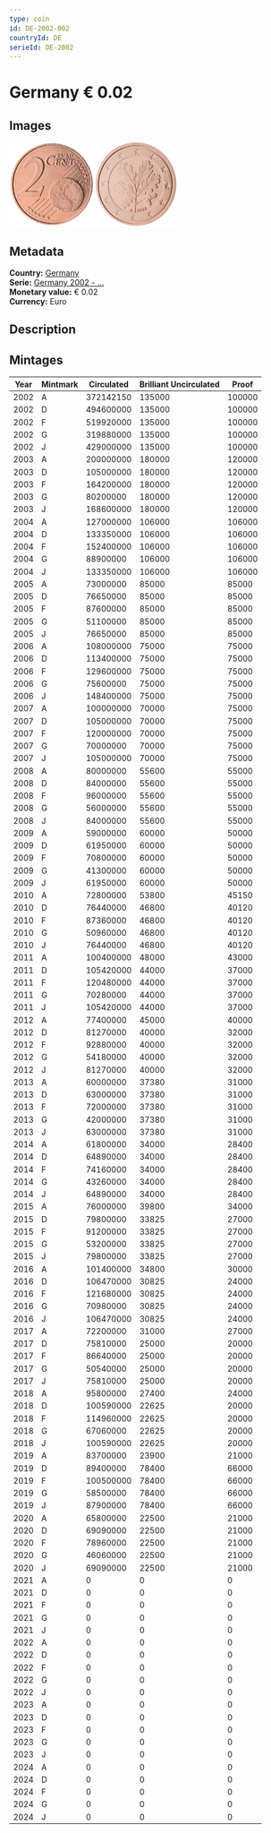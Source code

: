 ```yaml
---
type: coin
id: DE-2002-002
countryId: DE
serieId: DE-2002
---
```


# Germany € 0.02

## Images

<img src="../../../Images/common-2002-002.webp" height="150" alt="Front image"><img src="Images/germany-2002-002.webp" height="150" alt="Back image">

## Metadata

**Country:** [Germany](../index.md)\
**Serie:** [Germany 2002 - ...](index.md)\
**Monetary value:** € 0.02\
**Currency:** Euro

## Description

## Mintages

| Year | Mintmark | Circulated | Brilliant Uncirculated | Proof  |
| ---- | -------- | ---------- | ---------------------- | ------ |
| 2002 | A        | 372142150  | 135000                 | 100000 |
| 2002 | D        | 494600000  | 135000                 | 100000 |
| 2002 | F        | 519920000  | 135000                 | 100000 |
| 2002 | G        | 319880000  | 135000                 | 100000 |
| 2002 | J        | 429000000  | 135000                 | 100000 |
| 2003 | A        | 200000000  | 180000                 | 120000 |
| 2003 | D        | 105000000  | 180000                 | 120000 |
| 2003 | F        | 164200000  | 180000                 | 120000 |
| 2003 | G        | 80200000   | 180000                 | 120000 |
| 2003 | J        | 168600000  | 180000                 | 120000 |
| 2004 | A        | 127000000  | 106000                 | 106000 |
| 2004 | D        | 133350000  | 106000                 | 106000 |
| 2004 | F        | 152400000  | 106000                 | 106000 |
| 2004 | G        | 88900000   | 106000                 | 106000 |
| 2004 | J        | 133350000  | 106000                 | 106000 |
| 2005 | A        | 73000000   | 85000                  | 85000  |
| 2005 | D        | 76650000   | 85000                  | 85000  |
| 2005 | F        | 87600000   | 85000                  | 85000  |
| 2005 | G        | 51100000   | 85000                  | 85000  |
| 2005 | J        | 76650000   | 85000                  | 85000  |
| 2006 | A        | 108000000  | 75000                  | 75000  |
| 2006 | D        | 113400000  | 75000                  | 75000  |
| 2006 | F        | 129600000  | 75000                  | 75000  |
| 2006 | G        | 75600000   | 75000                  | 75000  |
| 2006 | J        | 148400000  | 75000                  | 75000  |
| 2007 | A        | 100000000  | 70000                  | 75000  |
| 2007 | D        | 105000000  | 70000                  | 75000  |
| 2007 | F        | 120000000  | 70000                  | 75000  |
| 2007 | G        | 70000000   | 70000                  | 75000  |
| 2007 | J        | 105000000  | 70000                  | 75000  |
| 2008 | A        | 80000000   | 55600                  | 55000  |
| 2008 | D        | 84000000   | 55600                  | 55000  |
| 2008 | F        | 96000000   | 55600                  | 55000  |
| 2008 | G        | 56000000   | 55600                  | 55000  |
| 2008 | J        | 84000000   | 55600                  | 55000  |
| 2009 | A        | 59000000   | 60000                  | 50000  |
| 2009 | D        | 61950000   | 60000                  | 50000  |
| 2009 | F        | 70800000   | 60000                  | 50000  |
| 2009 | G        | 41300000   | 60000                  | 50000  |
| 2009 | J        | 61950000   | 60000                  | 50000  |
| 2010 | A        | 72800000   | 53800                  | 45150  |
| 2010 | D        | 76440000   | 46800                  | 40120  |
| 2010 | F        | 87360000   | 46800                  | 40120  |
| 2010 | G        | 50960000   | 46800                  | 40120  |
| 2010 | J        | 76440000   | 46800                  | 40120  |
| 2011 | A        | 100400000  | 48000                  | 43000  |
| 2011 | D        | 105420000  | 44000                  | 37000  |
| 2011 | F        | 120480000  | 44000                  | 37000  |
| 2011 | G        | 70280000   | 44000                  | 37000  |
| 2011 | J        | 105420000  | 44000                  | 37000  |
| 2012 | A        | 77400000   | 45000                  | 40000  |
| 2012 | D        | 81270000   | 40000                  | 32000  |
| 2012 | F        | 92880000   | 40000                  | 32000  |
| 2012 | G        | 54180000   | 40000                  | 32000  |
| 2012 | J        | 81270000   | 40000                  | 32000  |
| 2013 | A        | 60000000   | 37380                  | 31000  |
| 2013 | D        | 63000000   | 37380                  | 31000  |
| 2013 | F        | 72000000   | 37380                  | 31000  |
| 2013 | G        | 42000000   | 37380                  | 31000  |
| 2013 | J        | 63000000   | 37380                  | 31000  |
| 2014 | A        | 61800000   | 34000                  | 28400  |
| 2014 | D        | 64890000   | 34000                  | 28400  |
| 2014 | F        | 74160000   | 34000                  | 28400  |
| 2014 | G        | 43260000   | 34000                  | 28400  |
| 2014 | J        | 64890000   | 34000                  | 28400  |
| 2015 | A        | 76000000   | 39800                  | 34000  |
| 2015 | D        | 79800000   | 33825                  | 27000  |
| 2015 | F        | 91200000   | 33825                  | 27000  |
| 2015 | G        | 53200000   | 33825                  | 27000  |
| 2015 | J        | 79800000   | 33825                  | 27000  |
| 2016 | A        | 101400000  | 34800                  | 30000  |
| 2016 | D        | 106470000  | 30825                  | 24000  |
| 2016 | F        | 121680000  | 30825                  | 24000  |
| 2016 | G        | 70980000   | 30825                  | 24000  |
| 2016 | J        | 106470000  | 30825                  | 24000  |
| 2017 | A        | 72200000   | 31000                  | 27000  |
| 2017 | D        | 75810000   | 25000                  | 20000  |
| 2017 | F        | 86640000   | 25000                  | 20000  |
| 2017 | G        | 50540000   | 25000                  | 20000  |
| 2017 | J        | 75810000   | 25000                  | 20000  |
| 2018 | A        | 95800000   | 27400                  | 24000  |
| 2018 | D        | 100590000  | 22625                  | 20000  |
| 2018 | F        | 114960000  | 22625                  | 20000  |
| 2018 | G        | 67060000   | 22625                  | 20000  |
| 2018 | J        | 100590000  | 22625                  | 20000  |
| 2019 | A        | 83700000   | 23900                  | 21000  |
| 2019 | D        | 89400000   | 78400                  | 66000  |
| 2019 | F        | 100500000  | 78400                  | 66000  |
| 2019 | G        | 58500000   | 78400                  | 66000  |
| 2019 | J        | 87900000   | 78400                  | 66000  |
| 2020 | A        | 65800000   | 22500                  | 21000  |
| 2020 | D        | 69090000   | 22500                  | 21000  |
| 2020 | F        | 78960000   | 22500                  | 21000  |
| 2020 | G        | 46060000   | 22500                  | 21000  |
| 2020 | J        | 69090000   | 22500                  | 21000  |
| 2021 | A        | 0          | 0                      | 0      |
| 2021 | D        | 0          | 0                      | 0      |
| 2021 | F        | 0          | 0                      | 0      |
| 2021 | G        | 0          | 0                      | 0      |
| 2021 | J        | 0          | 0                      | 0      |
| 2022 | A        | 0          | 0                      | 0      |
| 2022 | D        | 0          | 0                      | 0      |
| 2022 | F        | 0          | 0                      | 0      |
| 2022 | G        | 0          | 0                      | 0      |
| 2022 | J        | 0          | 0                      | 0      |
| 2023 | A        | 0          | 0                      | 0      |
| 2023 | D        | 0          | 0                      | 0      |
| 2023 | F        | 0          | 0                      | 0      |
| 2023 | G        | 0          | 0                      | 0      |
| 2023 | J        | 0          | 0                      | 0      |
| 2024 | A        | 0          | 0                      | 0      |
| 2024 | D        | 0          | 0                      | 0      |
| 2024 | F        | 0          | 0                      | 0      |
| 2024 | G        | 0          | 0                      | 0      |
| 2024 | J        | 0          | 0                      | 0      |
